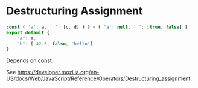 # Destructuring Assignment

```js
const { 'a': a, ' ': [c, d] } } = { 'a': null, ' ': [true, false] }
export default {
    "a": a,
    "b": [-42.5, false, "hello"]
}
```

Depends on [const](const.md).

See https://developer.mozilla.org/en-US/docs/Web/JavaScript/Reference/Operators/Destructuring_assignment.
